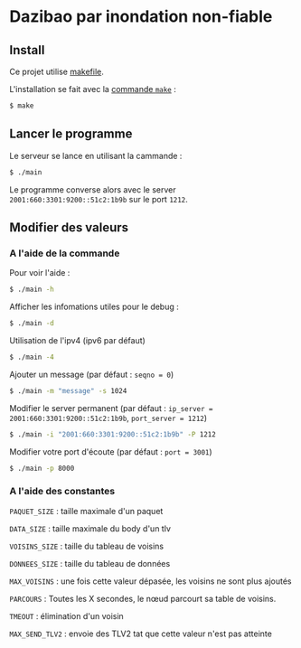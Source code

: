 # Dazibao par inondation non-fiable

## Install

Ce projet utilise [makefile](https://www.gnu.org/software/make/manual/make.html).

L'installation se fait avec la 
[commande `make`](https://www.gnu.org/software/make/manual/make.html) :

```sh
$ make
```

## Lancer le programme

Le serveur se lance en utilisant la cammande :

```sh
$ ./main
```

Le programme converse alors avec le server `2001:660:3301:9200::51c2:1b9b` sur le port `1212`.

## Modifier des valeurs

### A l'aide de la commande

Pour voir l'aide :
```sh
$ ./main -h
```
Afficher les infomations utiles pour le debug :
```sh
$ ./main -d
```
Utilisation de l'ipv4 (ipv6 par défaut)
```sh
$ ./main -4
```
Ajouter un message (par défaut : `seqno = 0`)
```sh
$ ./main -m "message" -s 1024
```
Modifier le server permanent (par défaut : `ip_server = 2001:660:3301:9200::51c2:1b9b`, `port_server = 1212`)
```sh
$ ./main -i "2001:660:3301:9200::51c2:1b9b" -P 1212
```
Modifier votre port d'écoute (par défaut : `port = 3001`)
```sh
$ ./main -p 8000
```

### A l'aide des constantes

`PAQUET_SIZE` : taille maximale d'un paquet

`DATA_SIZE` : taille maximale du body d'un tlv

`VOISINS_SIZE` : taille du tableau de voisins

`DONNEES_SIZE` : taille du tableau de données

`MAX_VOISINS` : une fois cette valeur dépasée, les voisins ne sont plus ajoutés 

`PARCOURS` : Toutes les X secondes, le nœud parcourt sa table de voisins.

`TMEOUT` : élimination d'un voisin

`MAX_SEND_TLV2` : envoie des TLV2 tat que cette valeur n'est pas atteinte
